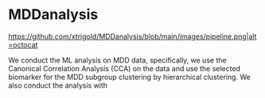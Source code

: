 # MDDanalysis

https://github.com/xtrigold/MDDanalysis/blob/main/images/pipeline.png|alt=octocat


We conduct the ML analysis on MDD data, specifically, we use the Canonical Correlation Analysis (CCA) on the data and use the selected biomarker for the MDD subgroup clustering by hierarchical clustering. We also conduct the analysis with 
